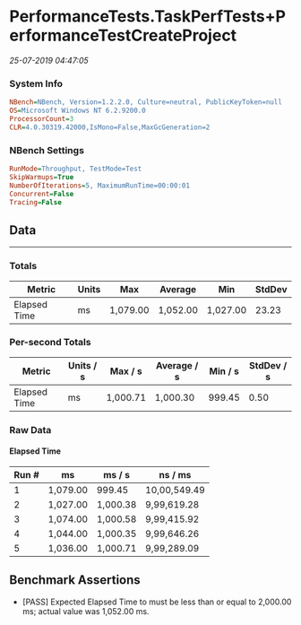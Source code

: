 ﻿# PerformanceTests.TaskPerfTests+PerformanceTestCreateProject
_25-07-2019 04:47:05_
### System Info
```ini
NBench=NBench, Version=1.2.2.0, Culture=neutral, PublicKeyToken=null
OS=Microsoft Windows NT 6.2.9200.0
ProcessorCount=3
CLR=4.0.30319.42000,IsMono=False,MaxGcGeneration=2
```

### NBench Settings
```ini
RunMode=Throughput, TestMode=Test
SkipWarmups=True
NumberOfIterations=5, MaximumRunTime=00:00:01
Concurrent=False
Tracing=False
```

## Data
-------------------

### Totals
|          Metric |           Units |             Max |         Average |             Min |          StdDev |
|---------------- |---------------- |---------------- |---------------- |---------------- |---------------- |
|    Elapsed Time |              ms |        1,079.00 |        1,052.00 |        1,027.00 |           23.23 |

### Per-second Totals
|          Metric |       Units / s |         Max / s |     Average / s |         Min / s |      StdDev / s |
|---------------- |---------------- |---------------- |---------------- |---------------- |---------------- |
|    Elapsed Time |              ms |        1,000.71 |        1,000.30 |          999.45 |            0.50 |

### Raw Data
#### Elapsed Time
|           Run # |              ms |          ms / s |         ns / ms |
|---------------- |---------------- |---------------- |---------------- |
|               1 |        1,079.00 |          999.45 |    10,00,549.49 |
|               2 |        1,027.00 |        1,000.38 |     9,99,619.28 |
|               3 |        1,074.00 |        1,000.58 |     9,99,415.92 |
|               4 |        1,044.00 |        1,000.35 |     9,99,646.26 |
|               5 |        1,036.00 |        1,000.71 |     9,99,289.09 |


## Benchmark Assertions

* [PASS] Expected Elapsed Time to must be less than or equal to 2,000.00 ms; actual value was 1,052.00 ms.

